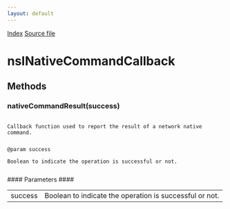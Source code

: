 ```yaml
---
layout: default
---
```

<div id='links'><a href="../index.html">Index</a>
<a href="http://dxr.mozilla.org/mozilla-central/source/dom/system/gonk/nsINetworkService.idl">Source file</a>
</div>

# nsINativeCommandCallback #

## Methods ##

### nativeCommandResult(success) ###
<code>  
Callback function used to report the result of a network native command.  
  
@param success  
       Boolean to indicate the operation is successful or not.  
  
</code>
#### Parameters ####

<table>

<tr>
<td>success</td>
<td>       Boolean to indicate the operation is successful or not.  
</td>
</tr>

</table>
